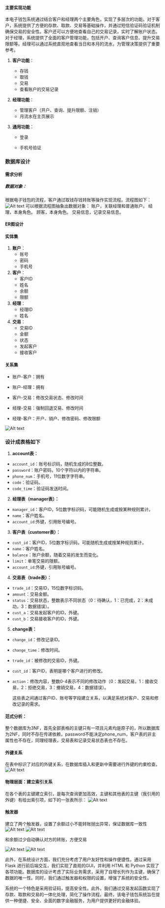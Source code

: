 #### 主要实现功能

本电子钱包系统通过结合客户和经理两个主要角色，实现了多层次的功能。对于客户，系统提供了方便的存款、取款、交易等基础操作，并通过短信验证码验证机制确保交易的安全性。客户还可以方便地查看自己的交易记录，实时了解账户状态。对于经理，系统提供了全面的客户管理功能，包括开户、查询客户信息、提升交易限额等。经理可以通过系统直观地查看当日和本月的流水，为管理决策提供了重要参考。

1. **客户功能**：

   - 存钱
   - 取钱
   - 交易
   - 查看账户的交易记录

2. **经理功能**：

   - 管理客户（开户、查询、提升限额、注销）
   - 月流水在主页展示

3. **通用功能**：

   - 登录

   - 手机号验证



### 数据库设计

#### 需求分析
##### 数据对象：
根据电子钱包的流程，客户通过取钱存钱转账等操作实现流程。流程图如下：
![Alt text](image.png)
可以根据流程图抽象出数据对象：
账户，关联经理和普通账户。
经理，本身角色。
顾客，本身角色。
交易信息，记录交易信息。

#### ER图设计
#### 实体集

1. **账户**：
   - 账号
   - 密码
   - 手机号
2. **客户**：
   - 客户ID
   - 姓名
   - 余额
   - 限额
3. **经理**：
   - 经理ID
   - 姓名
4. **交易**：
   - 交易ID
   - 金额
   - 状态
   - 发起客户
   - 接收客户

#### 关系集

- 账户-客户：拥有

- 账户-经理：拥有

- 客户-交易：修改交易状态、修改时间

- 经理-交易：强制回退交易、修改时间

- 经理-客户：开户、销户、修改密码、修改限额

![Alt text](SAGAZ6_0%7BY%60FZHM@6T27~N3.png)

### 设计成表格如下

1. **account表：**
- `account_id`：账号标识码，随机生成的8位整数。
- `password`：账户密码，10个字符以内的字符串。
- `phone_num`：手机号，11位数字字符串。
- `code`：验证码。
- `code_time`：验证码发送时间。
2. **经理表（manager表）：**
- `manager_id`：客户ID，5位数字标识码，可能随机生成或按某种规则累计。
- `name`：客户姓名。
- `account_id`:外键，引用账号编号。
3. **客户表（customer表）：**
- `cust_id`：客户ID，5位数字标识码，可能随机生成或按某种规则累计。
- `name`：客户姓名。
- `balance`：账户余额，随着交易的发生而变化。
- `limit`：单笔交易的限额。
- `account_id`:外键，引用账号编号。
4. **交易表（trade表）：**
- `trade_id`：交易ID，15位数字标识码。
- `amount`：交易金额。
- `status`：交易状态，整数表示不同状态（0：待确认，1：已完成，2：未成功，3：数据错误）。
- `cust_a`：交易发起客户的ID，外键。
- `cust_b`：交易接收客户的ID，外键。
5. **change表：**
- `change_id`：修改记录ID。

- `change_time`：修改时间。

- `trade_id`：被修改的交易ID，外键。

- `cust_id`：客户ID，表明是哪个客户进行的修改。

- `action`：修改内容，整数0-4表示不同的修改动作（0：发起交易，1：接收交易，2：拒绝交易，3：撤销交易，4：数据错误）。

  这些表之间通过客户ID、账号等字段建立关系，以满足系统对客户、交易和修改记录的需求。

#### 范式分析：
  整个数据库为3NF，首先全部表格的主键只有一项且元素均是原子的，所以数据库为2NF，同时不存在传递依赖，password不能决定phone_num，客户表的非主属性也不存在，同理经理表，交易表和记录交易状态表也不存在。
  
#### 外键关系
   在表中标识了对应的外键关系，在数据库插入和更新中需要进行外键的约束检查。
   ![Alt text](image-6.png)

#### 物理层面：建立索引关系
   在各个表的主键建立索引，是每次查询更加高效，主键和其他表的主键（我引用的外键）有给出索引项，如下的一张表所示：
   ![Alt text](image-1.png)
#### 触发器
   建立了两个触发器，设置了余额过小不能转账抛出异常，保证数据库一致性
   ![Alt text](image-3.png)
   ![Alt text](image-4.png)

   和余额过少自动确认对方的转账，方便交易

   ![Alt text](image-2.png)
   ![Alt text](image-5.png)

此外，在系统设计方面，我们充分考虑了用户友好性和操作便捷性。通过采用 Flask 进行前后端交互，我们实现了直观的GUI，并利用 HTML 和 Python 实现了各项功能。数据库的设计考虑了实际业务需求，采用了自增长列作为主键，确保了数据的唯一性。同时，我们通过触发器和权限的设置，增强了系统的安全性。

系统的一个特色是采用验证码，提高安全性。此外，我们通过交易发起函数实现了存款、取款和交易的一体化处理，简化了操作流程。最终，该电子钱包系统旨在提供一种便捷、安全、全面的数字金融服务，为用户提供更好的金融体验。